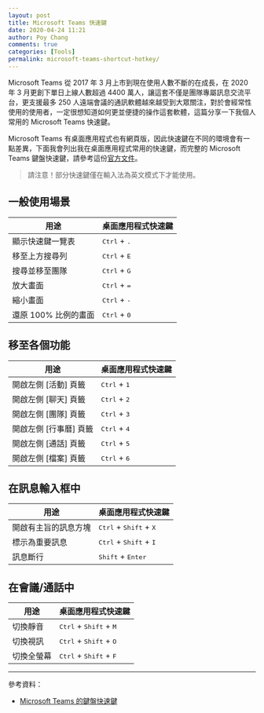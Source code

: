 ```yaml
---
layout: post
title: Microsoft Teams 快速鍵
date: 2020-04-24 11:21
author: Poy Chang
comments: true
categories: [Tools]
permalink: microsoft-teams-shortcut-hotkey/
---
```


Microsoft Teams 從 2017 年 3 月上市到現在使用人數不斷的在成長，在 2020 年 3 月更創下單日上線人數超過 4400 萬人，讓這套不僅是團隊專屬訊息交流平台，更支援最多 250 人遠端會議的通訊軟體越來越受到大眾關注，對於會經常性使用的使用者，一定很想知道如何更並便捷的操作這套軟體，這篇分享一下我個人常用的 Microsoft Teams 快速鍵。

Microsoft Teams 有桌面應用程式也有網頁版，因此快速鍵在不同的環境會有一點差異，下面我會列出我在桌面應用程式常用的快速鍵，而完整的 Microsoft Teams 鍵盤快速鍵，請參考這份[官方文件](https://support.office.com/zh-tw/article/microsoft-teams-%E7%9A%84%E9%8D%B5%E7%9B%A4%E5%BF%AB%E9%80%9F%E9%8D%B5-2e8e2a70-e8d8-4a19-949b-4c36dd5292d2)。

>請注意！部分快速鍵僅在輸入法為英文模式下才能使用。

## 一般使用場景

| 用途                   | 桌面應用程式快速鍵                     |
| --------------------- | ----------------------------------- |
| 顯示快速鍵一覽表         | <kbd>Ctrl</kbd> + <kbd>.</kbd>      |
| 移至上方搜尋列          | <kbd>Ctrl</kbd> + <kbd>E</kbd>       |
| 搜尋並移至團隊          | <kbd>Ctrl</kbd> + <kbd>G</kbd>       |
| 放大畫面               | <kbd>Ctrl</kbd> + <kbd>=</kbd>       |
| 縮小畫面               | <kbd>Ctrl</kbd> + <kbd>-</kbd>       |
| 還原 100% 比例的畫面    | <kbd>Ctrl</kbd> + <kbd>0</kbd>       |

## 移至各個功能

| 用途                   | 桌面應用程式快速鍵                     |
| --------------------- | ----------------------------------- |
| 開啟左側 [活動] 頁籤     | <kbd>Ctrl</kbd> + <kbd>1</kbd>      |
| 開啟左側 [聊天] 頁籤     | <kbd>Ctrl</kbd> + <kbd>2</kbd>      |
| 開啟左側 [團隊] 頁籤     | <kbd>Ctrl</kbd> + <kbd>3</kbd>      |
| 開啟左側 [行事曆] 頁籤   | <kbd>Ctrl</kbd> + <kbd>4</kbd>      |
| 開啟左側 [通話] 頁籤     | <kbd>Ctrl</kbd> + <kbd>5</kbd>      |
| 開啟左側 [檔案] 頁籤     | <kbd>Ctrl</kbd> + <kbd>6</kbd>      |

## 在訊息輸入框中

| 用途                   | 桌面應用程式快速鍵                                   |
| --------------------- | -------------------------------------------------- |
| 開啟有主旨的訊息方塊     | <kbd>Ctrl</kbd> + <kbd>Shift</kbd> + <kbd>X</kbd>  |
| 標示為重要訊息          | <kbd>Ctrl</kbd> + <kbd>Shift</kbd> + <kbd>I</kbd>  |
| 訊息斷行               | <kbd>Shift</kbd> + <kbd>Enter</kbd>                |

## 在會議/通話中

| 用途                   | 桌面應用程式快速鍵                                   |
| --------------------- | -------------------------------------------------- |
| 切換靜音               | <kbd>Ctrl</kbd> + <kbd>Shift</kbd> + <kbd>M</kbd>  |
| 切換視訊               | <kbd>Ctrl</kbd> + <kbd>Shift</kbd> + <kbd>O</kbd>  |
| 切換全螢幕             | <kbd>Ctrl</kbd> + <kbd>Shift</kbd> + <kbd>F</kbd>  |

----------

參考資料：

* [Microsoft Teams 的鍵盤快速鍵](https://support.office.com/zh-tw/article/microsoft-teams-%E7%9A%84%E9%8D%B5%E7%9B%A4%E5%BF%AB%E9%80%9F%E9%8D%B5-2e8e2a70-e8d8-4a19-949b-4c36dd5292d2)
